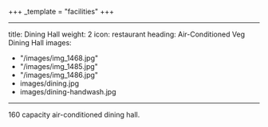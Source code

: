 +++
_template = "facilities"
+++

---
title: Dining Hall
weight: 2
icon: restaurant
heading: Air-Conditioned Veg Dining Hall
images:
- "/images/img_1468.jpg"
- "/images/img_1485.jpg"
- "/images/img_1486.jpg"
- images/dining.jpg
- images/dining-handwash.jpg

---
160 capacity air-conditioned dining hall.
